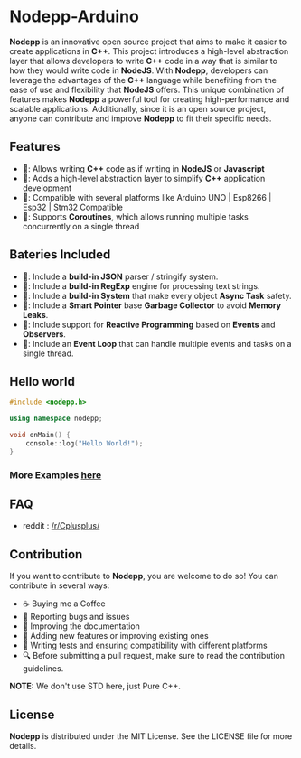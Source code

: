 # Nodepp-Arduino

**Nodepp** is an innovative open source project that aims to make it easier to create applications in **C++**. This project introduces a high-level abstraction layer that allows developers to write **C++** code in a way that is similar to how they would write code in **NodeJS**. With **Nodepp**, developers can leverage the advantages of the **C++** language while benefiting from the ease of use and flexibility that **NodeJS** offers. This unique combination of features makes **Nodepp** a powerful tool for creating high-performance and scalable applications. Additionally, since it is an open source project, anyone can contribute and improve **Nodepp** to fit their specific needs.

## Features

- 📌: Allows writing **C++** code as if writing in **NodeJS** or **Javascript**
- 📌: Adds a high-level abstraction layer to simplify **C++** application development
- 📌: Compatible with several platforms like Arduino UNO | Esp8266 | Esp32 | Stm32 Compatible
- 📌: Supports **Coroutines**, which allows running multiple tasks concurrently on a single thread

## Bateries Included

- 📌: Include a **build-in JSON** parser / stringify system.
- 📌: Include a **build-in RegExp** engine for processing text strings.
- 📌: Include a **build-in System** that make every object **Async Task** safety.
- 📌: Include a **Smart Pointer** base **Garbage Collector** to avoid **Memory Leaks**.
- 📌: Include support for **Reactive Programming** based on **Events** and **Observers**.
- 📌: Include an **Event Loop** that can handle multiple events and tasks on a single thread.

## Hello world
```cpp
#include <nodepp.h>

using namespace nodepp;

void onMain() {
    console::log("Hello World!");
}
```

### More Examples [here](https://github.com/NodeppOficial/Nodepp/tree/main/examples)

## FAQ
- reddit : [/r/Cplusplus/](https://www.reddit.com/r/Cplusplus/comments/19e2kw3/write_asynchronous_code_with_c_nodepp/)
  
## Contribution

If you want to contribute to **Nodepp**, you are welcome to do so! You can contribute in several ways:

- ☕ Buying me a Coffee
- 📢 Reporting bugs and issues
- 📝 Improving the documentation
- 📌 Adding new features or improving existing ones
- 🧪 Writing tests and ensuring compatibility with different platforms
- 🔍 Before submitting a pull request, make sure to read the contribution guidelines.

**NOTE:** We don't use STD here, just Pure C++.

## License

**Nodepp** is distributed under the MIT License. See the LICENSE file for more details.
